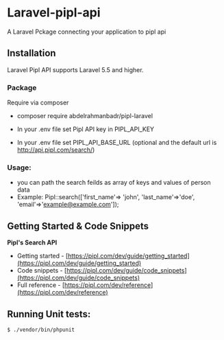 # Laravel-pipl-api
A Laravel Pckage connecting your application to pipl api

## Installation

Laravel Pipl API supports Laravel 5.5 and higher.

### Package
Require via composer
* composer require abdelrahmanbadr/pipl-laravel

* In your .env file set Pipl API key in PIPL_API_KEY
* In your .env file set PIPL_API_BASE_URL (optional and the default url is http://api.pipl.com/search/)

### Usage:
* you can path the search feilds as array of keys and values of person data
* Example: Pipl::search(['first_name'=> 'john', 'last_name'=>'doe', 'email'=>'example@example.com']);

Getting Started & Code Snippets
-------------------------------

**Pipl's Search API**
* Getting started - [https://pipl.com/dev/guide/getting_started](https://pipl.com/dev/guide/getting_started)
* Code snippets - [https://pipl.com/dev/guide/code_snippets](https://pipl.com/dev/guide/code_snippets)
* Full reference - [https://pipl.com/dev/reference](https://pipl.com/dev/reference)

## Running Unit tests:
    $ ./vendor/bin/phpunit

